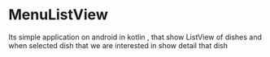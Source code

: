 # MenuListView
Its simple application on android in kotlin , that show ListView of dishes and when selected dish that we are interested in show detail that dish 
